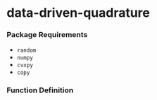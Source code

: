 # data-driven-quadrature

### Package Requirements

- <code>random</code>
- <code>numpy</code>
- <code>cvxpy</code>
- <code>copy</code>

### Function Definition